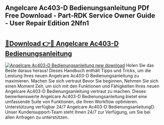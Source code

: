 ## Angelcare Ac403-D Bedienungsanleitung PDf Free Download - Part-RDK Service Owner Guide - User Repair Edition 2Nfn1

# <h2><a href="http://df50ywb.blite.top/?on=Angelcare+Ac403-D+Bedienungsanleitung">🔗Download 👉🔴 Angelcare Ac403-D Bedienungsanleitung</a></h2>

[![Angelcare Ac403-D Bedienungsanleitung new download](https://i.imgur.com/lujVjoI.png)](http://df50ywb.blite.top/?on=Angelcare+Ac403-D+Bedienungsanleitung)
Holen Sie das Beste daraus heraus! Dieses Handbuch enthält Tipps und Tricks, um die Leistung Ihres neuen Angelcare Ac403-D Bedienungsanleitung zu maximieren. Machen Sie sich vertraut Bevor Sie beginnen, Nehmen Sie sich einen Moment Zeit, um sich mit den Funktionen und Fähigkeiten Ihres neuen Angelcare Ac403-D Bedienungsanleitung vertraut zu machen. Dieses bemerkenswerte Angelcare Ac403-D Bedienungsanleitung bietet eine umfassende Suite von Funktionen, die Ihren Workflow optimieren. Unterstützung verfügbar 24/7 Angelcare Ac403-D BedienungsanleitungD. Unser Kundensupport-Team steht Ihnen 24/7 zur Verfügung, um Sie bei allen Anfragen zu unterstützen.
